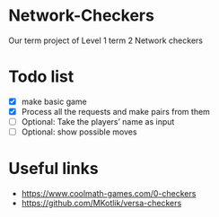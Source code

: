 # Network-Checkers
Our term project of Level 1 term 2 Network checkers

# Todo list
- [X] make basic game
- [X] Process all the requests and make pairs from them
- [ ] Optional: Take the players’ name as input
- [ ] Optional: show possible moves

# Useful links
- https://www.coolmath-games.com/0-checkers
- https://github.com/MKotlik/versa-checkers